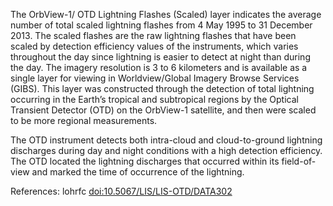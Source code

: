 The OrbView-1/ OTD Lightning Flashes (Scaled) layer indicates the average number of total scaled lightning flashes from 4 May 1995 to 31 December 2013. The scaled flashes are the raw lightning flashes that have been scaled by detection efficiency values of the instruments, which varies throughout the day since lightning is easier to detect at night than during the day. The imagery resolution is 3 to 6 kilometers and is available as a single layer for viewing in Worldview/Global Imagery Browse Services (GIBS). This layer was constructed through the detection of total lightning occurring in the Earth’s tropical and subtropical regions by the Optical Transient Detector (OTD) on the OrbView-1 satellite, and then were scaled to be more regional measurements.

The OTD instrument detects both intra-cloud and cloud-to-ground lightning discharges during day and night conditions with a high detection efficiency. The OTD located the lightning discharges that occurred within its field-of-view and marked the time of occurrence of the lightning.

References: lohrfc [doi:10.5067/LIS/LIS-OTD/DATA302](https://doi.org/10.5067/LIS/LIS-OTD/DATA302)

